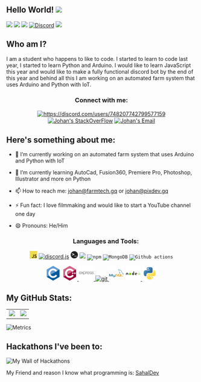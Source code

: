 ## Hello World! <img src="https://raw.githubusercontent.com/MartinHeinz/MartinHeinz/master/wave.gif" width="30px">

![](https://img.shields.io/badge/OS-Windows-informational?style=flat&logo=Windows&logoColor=white&color=2bbc8a)
![](https://img.shields.io/badge/Main_Editor-VS_Code-informational?style=flat&logo=visual-studio-Code&logoColor=white&color=2bbc8a) 
![](https://img.shields.io/badge/Python_Editor-Pycharm-informational?style=flat&logo=Pycharm&logoColor=white&color=2bbc8a) 
[![Discord][1]][2]
![](https://komarev.com/ghpvc/?username=JohanSanSebastian&color=blueviolet)

## Who am I?

I am a student who happens to like to code. I started to learn to code last year, I started to learn Python and Arduino. I would like to learn JavaScript this year and would like to make a fully functional discord bot by the end of this year and behind all this I am working on an automated farm system that uses Arduino and Python with IoT.

<h3 align="center">Connect with me:</h3>
<p align="center">
<a href="https://discord.com/users/748207742799577159" target="blank"><img align="center" src="https://cdn.jsdelivr.net/npm/simple-icons@3.0.1/icons/discord.svg" alt="https://discord.com/users/748207742799577159" height="30" width="40" /></a>
<a href="https://stackoverflow.com/users/14479702/johan-sebastian" target="blank"><img align="center" alt="Johan's StackOverFlow" height="30" width="40" src="https://cdn.jsdelivr.net/npm/simple-icons@v3/icons/stackoverflow.svg" /></a>
<a href="https://mail.google.com/mail/u/0/?fs=1&to=johan@farmtech.gg&tf=cm"><img align="center" alt="Johan's Email" height="30" width="40" src="https://cdn.jsdelivr.net/npm/simple-icons@v3/icons/gmail.svg"/>
</a>


## Here's something about me:
- 🔭 I’m currently working on an automated farm system that uses Arduino and Python with IoT
- 🌱 I’m currently learning AutoCad, Fusion360, Premiere Pro, Photoshop, Illustrator and more on Python 
- 📫 How to reach me: johan@farmtech.gq or johan@pixdev.gq
- ⚡ Fun fact: I love filmmaking and would like to start a YouTube channel one day
- 😄 Pronouns: He/Him

  <h3 align="center">Languages and Tools:</h3>
<p align="center">
<code><img height="20" src="https://raw.githubusercontent.com/github/explore/80688e429a7d4ef2fca1e82350fe8e3517d3494d/topics/javascript/javascript.png"></code>
<a href="https://discord.js.org"><img src="https://cdn.discordapp.com/attachments/740865034887888996/740865173065170994/logo-square.png" width="20" alt="discord.js" /></a>
<code><img height="20" src="https://raw.githubusercontent.com/github/explore/80688e429a7d4ef2fca1e82350fe8e3517d3494d/topics/terminal/terminal.png"></code>
<code><img height="20" src="https://img.shields.io/badge/-Heroku-430098?style=flat-square&logo=heroku&logoColor=white" /></code>
<code><img alt="npm" src="https://img.shields.io/badge/-NPM-CB3837?style=flat-square&logo=npm&logoColor=white" /></code>
<code><img alt="MongoDB" src="https://img.shields.io/badge/-MongoDB-13aa52?style=flat-square&logo=mongodb&logoColor=white" /></code>
<code><img alt="Github actions" src="https://img.shields.io/badge/-Github_Actions-2088FF?style=flat-square&logo=github-actions&logoColor=white" /></code></p>
<p align="center">
<img src="https://raw.githubusercontent.com/devicons/devicon/master/icons/c/c-original.svg" alt="c" width="40" height="40"/> </a> <a href="https://www.w3schools.com/cpp/" target="_blank"> <img src="https://raw.githubusercontent.com/devicons/devicon/master/icons/cplusplus/cplusplus-original.svg" alt="cplusplus" width="40" height="40"/> </a> <a href="https://www.w3schools.com/css/" target="_blank"> <img src="https://raw.githubusercontent.com/devicons/devicon/master/icons/express/express-original-wordmark.svg" alt="express" width="40" height="40"/> </a> </a> <a href="https://git-scm.com/" target="_blank"> <img src="https://www.vectorlogo.zone/logos/git-scm/git-scm-icon.svg" alt="git" width="40" height="40"/> </a> <img src="https://raw.githubusercontent.com/devicons/devicon/master/icons/mysql/mysql-original-wordmark.svg" alt="mysql" width="40" height="40"/> </a> <a href="https://nodejs.org" target="_blank"> <img src="https://raw.githubusercontent.com/devicons/devicon/master/icons/nodejs/nodejs-original-wordmark.svg" alt="nodejs" width="40" height="40"/> </a> <a href="https://www.postgresql.org" target="_blank"> <a href="https://www.python.org" target="_blank"> <img src="https://raw.githubusercontent.com/devicons/devicon/master/icons/python/python-original.svg" alt="python" width="40" height="40"/> </a></p>
  

## My GitHub Stats:



<table width="100%" align="center">
  <tr>
    <td>
<img height="180em" src="https://github-readme-stats.vercel.app/api?username=JohanSanSebastian&show_icons=true&hide_border=true&theme=tokyonight" /> </td>
 <td> <img height="180em" src="https://github-readme-stats.vercel.app/api/top-langs/?username=JohanSanSebastian&show_icons=true&hide_border=true&layout=compact&langs_count=8&theme=tokyonight"/> </td>
  </tr>
 <table>
   
![Metrics](https://metrics.lecoq.io/JohanSanSebastian?template=classic&languages=1&isocalendar=1&contributors=1&traffic=1&notable=1&isocalendar.duration=half-year&languages.limit=8&languages.colors=github&languages.threshold=0%25&contributors.head=master&contributors.ignored=github-actions%5Bbot%5D&contributors.contributions=true&config.timezone=Asia%2FDubai)


## Hackathons I've been to:
![My Wall of Hackathons](https://idemoed.vercel.app/api/wall?username=JohanSanSebastian)


[1]: https://badgen.net/badge/Discord/Server/cyan?icon=discord
[2]: https://discord.gg/vvbRDGjaSD



My Friend and reason I know what programming is: [SahalDev](https://github.com/SahalDev)










